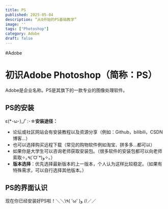 ```yaml
---
title: PS
published: 2025-05-04
description: “从0开始的PS基础教学”
image: ''
tags: ["Photoshop"]
category: Adobe
draft: false 
---
```

#Adobe
# 初识Adobe Photoshop（简称：PS）
Adobe是企业名称。PS是其旗下的一款专业的图像处理软件。
## PS的安装
ε(*･ω･)_/ﾟ:･☆**安装途径：**
- 论坛或社区网站会有安装教程以及资源分享（例如：Github，bilibili，CSDN博客...）
- 也可以选择购买远程下载（常见的购物软件例如淘宝、拼多多...都可以）
- 如果你是大学生可以咨询老师获取安装包。（很多软件的安装包都可以向老师索取✧｡٩(ˊᗜˋ*)و✧｡）
-  **版本选择**：优先选择最新版本的上一版本，个人认为这样比较稳定。（如果有特殊需求，可以自行选择其他版本。）
## PS的界面认识
现在你已经安装好PS啦！＼＼\\٩( 'ω' )و //／／
